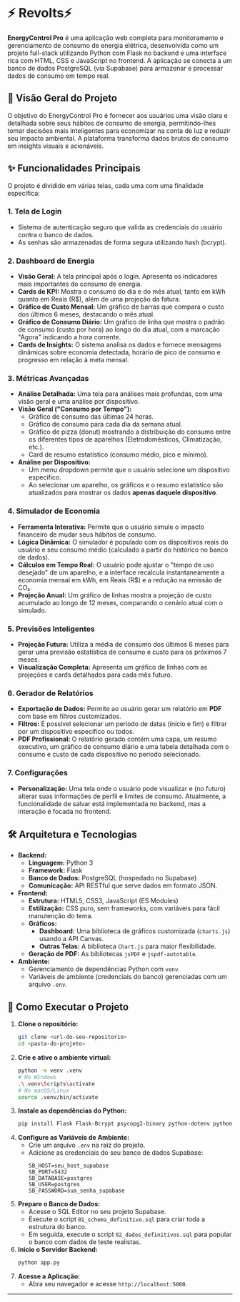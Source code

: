 # ⚡ Revolts⚡

**EnergyControl Pro** é uma aplicação web completa para monitoramento e gerenciamento de consumo de energia elétrica, desenvolvida como um projeto full-stack utilizando Python com Flask no backend e uma interface rica com HTML, CSS e JavaScript no frontend. A aplicação se conecta a um banco de dados PostgreSQL (via Supabase) para armazenar e processar dados de consumo em tempo real.

## 📜 Visão Geral do Projeto

O objetivo do EnergyControl Pro é fornecer aos usuários uma visão clara e detalhada sobre seus hábitos de consumo de energia, permitindo-lhes tomar decisões mais inteligentes para economizar na conta de luz e reduzir seu impacto ambiental. A plataforma transforma dados brutos de consumo em insights visuais e acionáveis.

## ✨ Funcionalidades Principais

O projeto é dividido em várias telas, cada uma com uma finalidade específica:

### 1. **Tela de Login**
* Sistema de autenticação seguro que valida as credenciais do usuário contra o banco de dados.
* As senhas são armazenadas de forma segura utilizando hash (bcrypt).

### 2. **Dashboard de Energia**
* **Visão Geral:** A tela principal após o login. Apresenta os indicadores mais importantes do consumo de energia.
* **Cards de KPI:** Mostra o consumo do dia e do mês atual, tanto em kWh quanto em Reais (R$), além de uma projeção da fatura.
* **Gráfico de Custo Mensal:** Um gráfico de barras que compara o custo dos últimos 6 meses, destacando o mês atual.
* **Gráfico de Consumo Diário:** Um gráfico de linha que mostra o padrão de consumo (custo por hora) ao longo do dia atual, com a marcação "Agora" indicando a hora corrente.
* **Cards de Insights:** O sistema analisa os dados e fornece mensagens dinâmicas sobre economia detectada, horário de pico de consumo e progresso em relação à meta mensal.

### 3. **Métricas Avançadas**
* **Análise Detalhada:** Uma tela para análises mais profundas, com uma visão geral e uma análise por dispositivo.
* **Visão Geral ("Consumo por Tempo"):**
    * Gráfico de consumo das últimas 24 horas.
    * Gráfico de consumo para cada dia da semana atual.
    * Gráfico de pizza (donut) mostrando a distribuição do consumo entre os diferentes tipos de aparelhos (Eletrodomésticos, Climatização, etc.).
    * Card de resumo estatístico (consumo médio, pico e mínimo).
* **Análise por Dispositivo:**
    * Um menu dropdown permite que o usuário selecione um dispositivo específico.
    * Ao selecionar um aparelho, os gráficos e o resumo estatístico são atualizados para mostrar os dados **apenas daquele dispositivo**.

### 4. **Simulador de Economia**
* **Ferramenta Interativa:** Permite que o usuário simule o impacto financeiro de mudar seus hábitos de consumo.
* **Lógica Dinâmica:** O simulador é populado com os dispositivos reais do usuário e seu consumo médio (calculado a partir do histórico no banco de dados).
* **Cálculos em Tempo Real:** O usuário pode ajustar o "tempo de uso desejado" de um aparelho, e a interface recalcula instantaneamente a economia mensal em kWh, em Reais (R$) e a redução na emissão de CO₂.
* **Projeção Anual:** Um gráfico de linhas mostra a projeção de custo acumulado ao longo de 12 meses, comparando o cenário atual com o simulado.

### 5. **Previsões Inteligentes**
* **Projeção Futura:** Utiliza a média de consumo dos últimos 6 meses para gerar uma previsão estatística de consumo e custo para os próximos 7 meses.
* **Visualização Completa:** Apresenta um gráfico de linhas com as projeções e cards detalhados para cada mês futuro.

### 6. **Gerador de Relatórios**
* **Exportação de Dados:** Permite ao usuário gerar um relatório em **PDF** com base em filtros customizados.
* **Filtros:** É possível selecionar um período de datas (início e fim) e filtrar por um dispositivo específico ou todos.
* **PDF Profissional:** O relatório gerado contém uma capa, um resumo executivo, um gráfico de consumo diário e uma tabela detalhada com o consumo e custo de cada dispositivo no período selecionado.

### 7. **Configurações**
* **Personalização:** Uma tela onde o usuário pode visualizar e (no futuro) alterar suas informações de perfil e limites de consumo. Atualmente, a funcionalidade de salvar está implementada no backend, mas a interação é focada no frontend.

## 🛠️ Arquitetura e Tecnologias

* **Backend:**
    * **Linguagem:** Python 3
    * **Framework:** Flask
    * **Banco de Dados:** PostgreSQL (hospedado no Supabase)
    * **Comunicação:** API RESTful que serve dados em formato JSON.
* **Frontend:**
    * **Estrutura:** HTML5, CSS3, JavaScript (ES Modules)
    * **Estilização:** CSS puro, sem frameworks, com variáveis para fácil manutenção do tema.
    * **Gráficos:**
        * **Dashboard:** Uma biblioteca de gráficos customizada (`charts.js`) usando a API Canvas.
        * **Outras Telas:** A biblioteca `Chart.js` para maior flexibilidade.
    * **Geração de PDF:** As bibliotecas `jsPDF` e `jspdf-autotable`.
* **Ambiente:**
    * Gerenciamento de dependências Python com `venv`.
    * Variáveis de ambiente (credenciais do banco) gerenciadas com um arquivo `.env`.

## 🚀 Como Executar o Projeto

1.  **Clone o repositório:**
    ```bash
    git clone <url-do-seu-repositorio>
    cd <pasta-do-projeto>
    ```
2.  **Crie e ative o ambiente virtual:**
    ```bash
    python -m venv .venv
    # No Windows
    .\.venv\Scripts\activate
    # No macOS/Linux
    source .venv/bin/activate
    ```
3.  **Instale as dependências do Python:**
    ```bash
    pip install Flask Flask-Bcrypt psycopg2-binary python-dotenv python-dateutil
    ```
4.  **Configure as Variáveis de Ambiente:**
    * Crie um arquivo `.env` na raiz do projeto.
    * Adicione as credenciais do seu banco de dados Supabase:
        ```
        SB_HOST=seu_host_supabase
        SB_PORT=5432
        SB_DATABASE=postgres
        SB_USER=postgres
        SB_PASSWORD=sua_senha_supabase
        ```
5.  **Prepare o Banco de Dados:**
    * Acesse o SQL Editor no seu projeto Supabase.
    * Execute o script `01_schema_definitivo.sql` para criar toda a estrutura do banco.
    * Em seguida, execute o script `02_dados_definitivos.sql` para popular o banco com dados de teste realistas.
6.  **Inicie o Servidor Backend:**
    ```bash
    python app.py
    ```
7.  **Acesse a Aplicação:**
    * Abra seu navegador e acesse `http://localhost:5000`.

---
